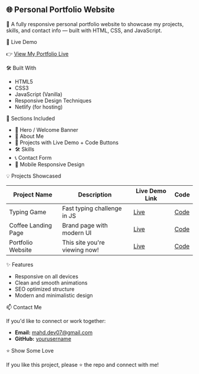 🌐 Personal Portfolio Website
-------------------------------
🎨 A fully responsive personal portfolio website to showcase my projects, skills, and contact info — built with HTML, CSS, and JavaScript.

🔗 Live Demo

👉 [View My Portfolio Live](https://mahdportfolio.netlify.app)

🛠️ Built With

- HTML5
- CSS3 
- JavaScript (Vanilla)
- Responsive Design Techniques
- Netlify (for hosting)

📂 Sections Included

- 👋 Hero / Welcome Banner
- 🧠 About Me
- 💼 Projects with Live Demo + Code Buttons
- 🛠️ Skills
- 📞 Contact Form
- 📱 Mobile Responsive Design

💡 Projects Showcased

| Project Name          | Description                                 | Live Demo Link                         | Code |
|-----------------------|---------------------------------------------|----------------------------------------|------|
| Typing Game           | Fast typing challenge in JS                 | [Live](https://typingame.netlify.app) | [Code](https://github.com/codebymahd/typinggame-js) |
| Coffee Landing Page   | Brand page with modern UI                   | [Live](https://coffee-page.netlify.app) | [Code](https://github.com/codebymahd/CoffeeBrand-LandingPage) |
| Portfolio Website     | This site you're viewing now!               | [Live](https://your-portfolio.netlify.app) | [Code](https://github.com/codebymahd/My-Portfolio) |

✨ Features

- Responsive on all devices
- Clean and smooth animations
- SEO optimized structure
- Modern and minimalistic design

📫 Contact Me

If you'd like to connect or work together:

- **Email:** mahd.dev07@gmail.com
- **GitHub:** [yourusername](https://github.com/codebymahd)

⭐️ Show Some Love

If you like this project, please ⭐️ the repo and connect with me!

